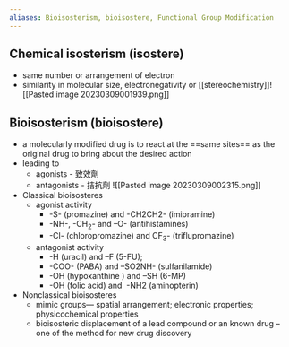```yaml
---
aliases: Bioisosterism, bioisostere, Functional Group Modification
---
```

## **Chemical isosterism (isostere) ​**
+ same number or arrangement of electron
+ similarity in molecular size, electronegativity or [[stereochemistry]]![[Pasted image 20230309001939.png]]
## **Bioisosterism (bioisostere)**
+ a molecularly modified drug is to react at the ==same sites== as the original drug to bring about the desired action
+ leading to
	- agonists - 致效劑
	- antagonists - 拮抗劑
![[Pasted image 20230309002315.png]]
+ Classical bioisosteres
	-  agonist activity
		- -S- (promazine) and -CH2CH2- (imipramine) ​
		- -NH-, -CH<sub>2</sub>- and –O- (antihistamines)
		- -Cl- (chloropromazine) and CF<sub>3</sub>- (triflupromazine)​
	- antagonist activity
		- -H (uracil) and –F (5-FU); ​
		- -COO- (PABA) and –SO2NH- (sulfanilamide)​
		- -OH (hypoxanthine ) and –SH (6-MP)​
		- -OH (folic acid) and  -NH2 (aminopterin)
+ Nonclassical bioisosteres
	+ mimic groups— spatial arrangement; electronic properties; physicochemical properties​
	+ bioisosteric displacement of a lead compound or an known drug – one of the method for new drug discovery​
